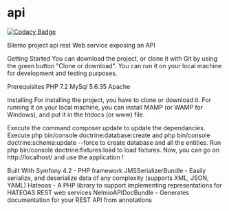 # api

[![Codacy Badge](https://api.codacy.com/project/badge/Grade/8dd9dec784cd47ba87b091e2bf31a6de)](https://app.codacy.com/app/muhammedinandev/api?utm_source=github.com&utm_medium=referral&utm_content=muhammedInan/api&utm_campaign=Badge_Grade_Dashboard)

Bilemo project api rest
Web service exposing an API


Getting Started
You can download the project, or clone it with Git by using the green button "Clone or download". You can run it on your local machine for development and testing purposes.

Prerequisites
PHP 7.2
MySql 5.6.35
Apache

Installing
For installing the project, you have to clone or download it. For running it on your local machine, you can install MAMP (or WAMP for Windows), and put it in the htdocs (or www) file.

Execute the command composer update to update the dependancies.
Execute php bin/console doctrine:database:create and php bin/console doctrine:schema:update --force to create database and all the entities.
Run php bin/console doctrine:fixtures:load to load fixtures. Now, you can go on http://localhost/ and use the application !

Built With
Symfony 4.2 - PHP framework
JMSSerializerBundle - Easily serialize, and deserialize data of any complexity (supports XML, JSON, YAML)
Hateoas - A PHP library to support implementing representations for HATEOAS REST web services
NelmioAPIDocBundle - Generates documentation for your REST API from annotations
